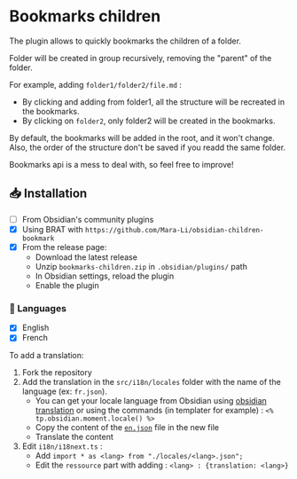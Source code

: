 # Bookmarks children

The plugin allows to quickly bookmarks the children of a folder.

Folder will be created in group recursively, removing the "parent" of the folder.

For example, adding `folder1/folder2/file.md` :
- By clicking and adding from folder1, all the structure will be recreated in the bookmarks.
- By clicking on `folder2`, only folder2 will be created in the bookmarks.

By default, the bookmarks will be added in the root, and it won't change.
Also, the order of the structure don't be saved if you readd the same folder.

Bookmarks api is a mess to deal with, so feel free to improve!

## 📥 Installation

- [ ] From Obsidian's community plugins
- [x] Using BRAT with `https://github.com/Mara-Li/obsidian-children-bookmark`
- [x] From the release page: 
    - Download the latest release
    - Unzip `bookmarks-children.zip` in `.obsidian/plugins/` path
    - In Obsidian settings, reload the plugin
    - Enable the plugin


### 🎼 Languages

- [x] English
- [x] French

To add a translation:
1. Fork the repository
2. Add the translation in the `src/i18n/locales` folder with the name of the language (ex: `fr.json`). 
    - You can get your locale language from Obsidian using [obsidian translation](https://github.com/obsidianmd/obsidian-translations) or using the commands (in templater for example) : `<% tp.obsidian.moment.locale() %>`
    - Copy the content of the [`en.json`](./src/i18n/locales/en.json) file in the new file
    - Translate the content
3. Edit `i18n/i18next.ts` :
    - Add `import * as <lang> from "./locales/<lang>.json";`
    - Edit the `ressource` part with adding : `<lang> : {translation: <lang>}`

